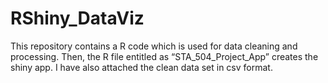 # RShiny_DataViz
This repository contains a R code which is used for data cleaning and processing. Then, the R file entitled as “STA_504_Project_App” creates the shiny app. I have also attached the clean data set in csv format.
